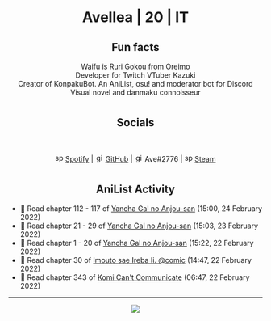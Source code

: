 <h1 align="center">
Avellea | 20 | IT
</h1>



<h2 align="center">
Fun facts
</h2>

<p align="center">
Waifu is Ruri Gokou from Oreimo<br>
Developer for Twitch VTuber Kazuki<br>
Creator of KonpakuBot. An AniList, osu! and moderator bot for Discord<br>
Visual novel and danmaku connoisseur
</p>

<h1>
<h2 align="center">Socials</h2>
<br>
<p align="center">
<img src="https://open.scdn.co/cdn/images/favicon.5cb2bd30.ico" alt="spotify logo" width="16"> <a href="https://open.spotify.com/user/2r8tkjt7qlh7uo7k06z43t63a">Spotify</a> | <img src="https://github.com/fluidicon.png" alt="github logo" width="16"> <a href="https://github.com/Avellea">GitHub</a> | <img src="https://i.imgur.com/ywxedYu.png" alt="github logo" width="16"> Ave#2776 | <img src="https://store.steampowered.com/favicon.ico" alt="spotify logo" width="16"> <a href="https://steamcommunity.com/id/Avellea/">Steam</a>
</p>
<h1>

<h2 align="center">AniList Activity</h2>

<!-- ANILIST_ACTIVITY:start -->

-   📖 Read chapter 112 - 117 of [Yancha Gal no Anjou-san](https://anilist.co/manga/101315) (15:00, 24 February 2022)
-   📖 Read chapter 21 - 29 of [Yancha Gal no Anjou-san](https://anilist.co/manga/101315) (15:03, 23 February 2022)
-   📖 Read chapter 1 - 20 of [Yancha Gal no Anjou-san](https://anilist.co/manga/101315) (15:22, 22 February 2022)
-   📖 Read chapter 30 of [Imouto sae Ireba Ii. @comic](https://anilist.co/manga/96447) (14:47, 22 February 2022)
-   📖 Read chapter 343 of [Komi Can't Communicate](https://anilist.co/manga/97852) (06:47, 22 February 2022)

<!-- ANILIST_ACTIVITY:end -->


---



<p align="center">
<img src="https://i.pinimg.com/originals/5f/95/04/5f9504eb5a7d27ec7a6121b9e9aa48b3.gif">
<p>
